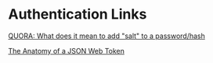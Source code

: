 # Authentication Links

[QUORA: What does it mean to add "salt" to a password/hash](https://www.quora.com/What-does-it-mean-to-add-a-salt-to-a-password-hash)

[The Anatomy of a JSON Web Token](https://scotch.io/tutorials/the-anatomy-of-a-json-web-token)
